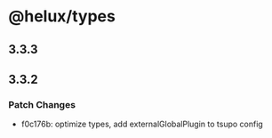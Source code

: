 # @helux/types

## 3.3.3

## 3.3.2

### Patch Changes

- f0c176b: optimize types, add externalGlobalPlugin to tsupo config
